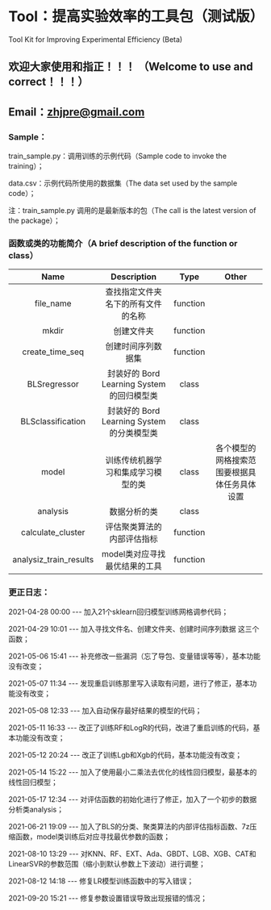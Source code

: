 # Tool：提高实验效率的工具包（测试版）
Tool Kit for Improving Experimental Efficiency (Beta)


## 欢迎大家使用和指正！！！ （Welcome to use and correct！！！）   
## Email：zhjpre@gmail.com


### Sample：

train_sample.py：调用训练的示例代码（Sample code to invoke the training）；

data.csv：示例代码所使用的数据集（The data set used by the sample code）；

注：train_sample.py 调用的是最新版本的包（The call is the latest version of the package）；


### 函数或类的功能简介（A brief description of the function or class）

| Name      | Description | Type     |   Other  |
| :----:        |    :----:   |    :----:   |    :----:   |
| file_name      |  查找指定文件夹名下的所有文件的名称  |  function  |    |
| mkdir   |  创建文件夹 | function  |    |
| create_time_seq   |  创建时间序列数据集  |  function  |     |
| BLSregressor   |  封装好的 Bord Learning System 的回归模型类  | class  |     |
| BLSclassification   |  封装好的 Bord Learning System 的分类模型类  | class  |     |
| model   |  训练传统机器学习和集成学习模型的类  |  class |   各个模型的网格搜索范围要根据具体任务具体设置   |
| analysis   |  数据分析的类  |  class |      |
| calculate_cluster   |  评估聚类算法的内部评估指标  |  function |      |
|  analysiz_train_results  |  model类对应寻找最优结果的工具  |  function |      |


### 更正日志：

2021-04-28 00:00 --- 加入21个sklearn回归模型训练网格调参代码；

2021-04-29 10:01 --- 加入寻找文件名、创建文件夹、创建时间序列数据 这三个函数；

2021-05-06 15:41 --- 补充修改一些漏洞（忘了导包、变量错误等等），基本功能没有改变；

2021-05-07 11:34 --- 发现重启训练那里写入读取有问题，进行了修正，基本功能没有改变；

2021-05-08 12:33 --- 加入自动保存最好结果的模型的代码；

2021-05-11 16:33 --- 改正了训练RF和LogR的代码，改进了重启训练的代码，基本功能没有改变；

2021-05-12 20:24 --- 改正了训练Lgb和Xgb的代码，基本功能没有改变；

2021-05-14 15:22 --- 加入了使用最小二乘法去优化的线性回归模型，最基本的线性回归模型；

2021-05-17 12:34 --- 对评估函数的初始化进行了修正，加入了一个初步的数据分析类analysis；

2021-06-21 19:09 --- 加入了BLS的分类、聚类算法的内部评估指标函数、7z压缩函数，model类训练后对应寻找最优参数的函数；

2021-08-10 13:29 --- 对KNN、RF、EXT、Ada、GBDT、LGB、XGB、CAT和LinearSVR的参数范围（缩小到默认参数上下波动）进行调整；

2021-08-12 14:18 --- 修复LR模型训练函数中的写入错误；

2021-09-20 15:21 --- 修复参数设置错误导致出现报错的情况；







